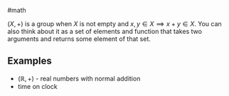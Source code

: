 #math 

$(X, +)$ is a group when $X$ is not empty and $x,y \in X \implies x + y \in X$. You can also think about it as a set of elements and function that takes two arguments and returns some element of that set.

## Examples
- $(\mathbb{R}, +)$ - real numbers with normal addition
- time on clock
